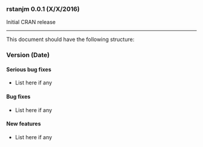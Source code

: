 ### rstanjm 0.0.1 (X/X/2016)  
Initial CRAN release

---

This document should have the following structure:  
### Version (Date)  
#### Serious bug fixes   
   * List here if any   
#### Bug fixes    
   * List here if any  
#### New features    
   * List here if any    